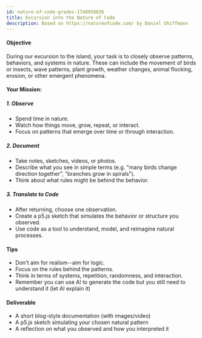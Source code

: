 ```yaml
---
id: nature-of-code-grades-1748958836
title: Excursion into the Nature of Code
description: Based on https://natureofcode.com/ by Daniel Shiffmann
---
```



#### Objective

During our excursion to the island, your task is to closely observe patterns, behaviors, and systems in nature. These can include the movement of birds or insects, wave patterns, plant growth, weather changes, animal flocking, erosion, or other emergent phenomena.

  

#### Your Mission:

##### 1. Observe

- Spend time in nature.
- Watch how things move, grow, repeat, or interact.
- Focus on patterns that emerge over time or through interaction.

##### 2. Document

- Take notes, sketches, videos, or photos.
- Describe what you see in simple terms (e.g. "many birds change direction together", "branches grow in spirals").
- Think about what rules might be behind the behavior.

##### 3. Translate to Code

- After returning, choose one observation.
- Create a p5.js sketch that simulates the behavior or structure you observed.
- Use code as a tool to understand, model, and reimagine natural processes.

  

#### Tips

- Don't aim for realism--aim for logic.
- Focus on the rules behind the patterns.
- Think in terms of systems, repetition, randomness, and interaction.
- Remember you can use AI to generate the code but you still need to understand it (let AI explain it)

  

#### Deliverable

- A short blog-style documentation (with images/video)
- A p5.js sketch simulating your chosen natural pattern
- A reflection on what you observed and how you interpreted it




  

  